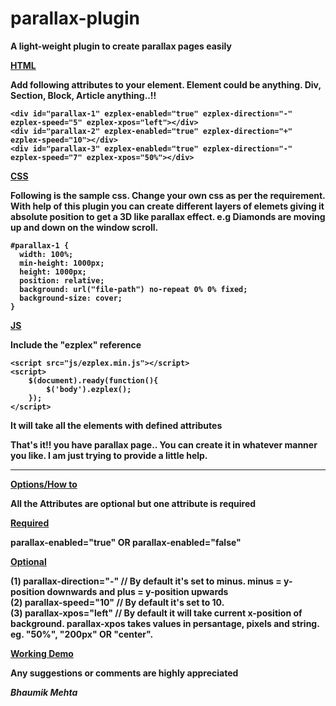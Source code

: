 parallax-plugin
===============

<strong>A light-weight plugin to create parallax pages easily<strong>

<b><u>HTML</u></b>

Add following attributes to your element. Element could be anything. Div, Section, Block, Article anything..!!

	<div id="parallax-1" ezplex-enabled="true" ezplex-direction="-" ezplex-speed="5" ezplex-xpos="left"></div>
	<div id="parallax-2" ezplex-enabled="true" ezplex-direction="+" ezplex-speed="10"></div>
	<div id="parallax-3" ezplex-enabled="true" ezplex-direction="-" ezplex-speed="7" ezplex-xpos="50%"></div>

<b><u>CSS</u></b>

Following is the sample css. Change your own css as per the requirement. With help of this plugin you can create different layers of elemets giving it absolute position to get a 3D like parallax effect. e.g Diamonds are moving up and down on the window scroll.

	#parallax-1 {
	  width: 100%;
	  min-height: 1000px;
	  height: 1000px;
	  position: relative;
	  background: url("file-path") no-repeat 0% 0% fixed;
	  background-size: cover;
	}

<b><u>JS</u></b>

Include the <b>"ezplex"</b> reference

	<script src="js/ezplex.min.js"></script>
	<script>
		$(document).ready(function(){
			$('body').ezplex();
		});
	</script>

It will take all the elements with defined attributes

That's it!! you have parallax page.. You can create it in whatever manner you like. I am just trying to provide a little help.

-------------------------------------------------------------------------------------------------------------------------------

<b><u>Options/How to</u></b>

All the Attributes are optional but one attribute is required

<b><u>Required</u></b>

parallax-enabled="true" OR parallax-enabled="false"

<b><u>Optional</u></b>

(1) parallax-direction="-" // By default it's set to minus. minus = y-position downwards and plus = y-position upwards <br />
(2) parallax-speed="10" // By default it's set to 10. <br />
(3) parallax-xpos="left" // By default it will take current x-position of background. parallax-xpos takes values in persantage, pixels and string. eg. "50%", "200px" OR "center". <br />

<b><a href="http://www.empmanagerbybhaumik.net/dev/parallax/html/" target="_blank">Working Demo</a></b>

Any suggestions or comments are highly appreciated

<em><b>Bhaumik Mehta</b></em>
